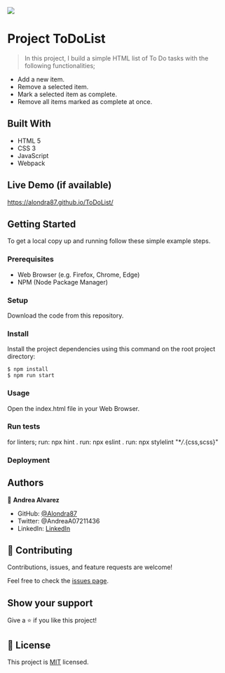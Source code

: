 ![](https://img.shields.io/badge/Microverse-blueviolet)

# Project ToDoList

> In this project, I build a simple HTML list of To Do tasks with the following functionalities;

- Add a new item.
- Remove a selected item.
- Mark a selected item as complete.
- Remove all items marked as complete at once.

## Built With

- HTML 5
- CSS 3
- JavaScript
- Webpack

## Live Demo (if available)

https://alondra87.github.io/ToDoList/

## Getting Started

To get a local copy up and running follow these simple example steps.

### Prerequisites

- Web Browser (e.g. Firefox, Chrome, Edge)
- NPM (Node Package Manager)

### Setup

Download the code from this repository.

### Install

Install the project dependencies using this command on the root project directory:

```console
$ npm install
$ npm run start
```

### Usage

Open the index.html file in your Web Browser.

### Run tests

for linters;
run: npx hint .
run: npx eslint .
run: npx stylelint "\*_/_.{css,scss}"

### Deployment

## Authors

👤 **Andrea Alvarez**

- GitHub: [@Alondra87](https://github.com/Alondra87)
- Twitter: @AndreaA07211436
- LinkedIn: [LinkedIn](https://www.linkedin.com/in/andrea-a-384903224/)

## 🤝 Contributing

Contributions, issues, and feature requests are welcome!

Feel free to check the [issues page](../../issues/).

## Show your support

Give a ⭐️ if you like this project!

## 📝 License

This project is [MIT](./MIT.md) licensed.
